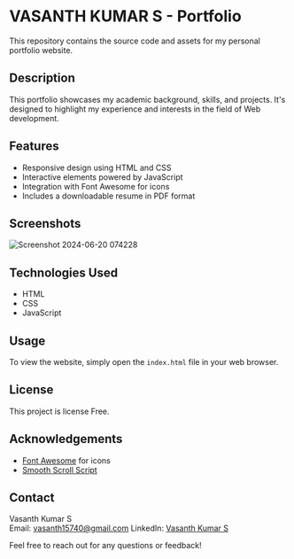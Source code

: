 # VASANTH KUMAR S - Portfolio

This repository contains the source code and assets for my personal portfolio website.

## Description

This portfolio showcases my academic background, skills, and projects. It's designed to highlight my experience and interests in the field of Web development.

## Features

- Responsive design using HTML and CSS
- Interactive elements powered by JavaScript
- Integration with Font Awesome for icons
- Includes a downloadable resume in PDF format

## Screenshots

![Screenshot 2024-06-20 074228](https://github.com/Vasanth-15740/Portfolio/assets/163419240/31c11e31-0579-4647-a402-9b64775fa2e7)

## Technologies Used

- HTML
- CSS
- JavaScript

## Usage

To view the website, simply open the `index.html` file in your web browser.

## License

This project is license Free.

## Acknowledgements

- [Font Awesome](https://fontawesome.com/) for icons
- [Smooth Scroll Script](script.js) 

## Contact

Vasanth Kumar S  
Email: vasanth15740@gmail.com 
LinkedIn: [Vasanth Kumar S](https://www.linkedin.com/in/your-linkedin-profile)

Feel free to reach out for any questions or feedback!
